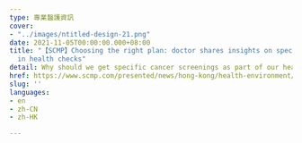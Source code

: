 ```yaml
---
type: 專業醫護資訊
cover:
- "../images/ntitled-design-21.png"
date: 2021-11-05T00:00:00.000+08:00
title: "【SCMP】Choosing the right plan: doctor shares insights on specific cancer screening
  in health checks"
detail: Why should we get specific cancer screenings as part of our health checks?
href: https://www.scmp.com/presented/news/hong-kong/health-environment/topics/cancer-screenings/article/3106575/choosing-right
slug: ''
languages:
- en
- zh-CN
- zh-HK

---
```

